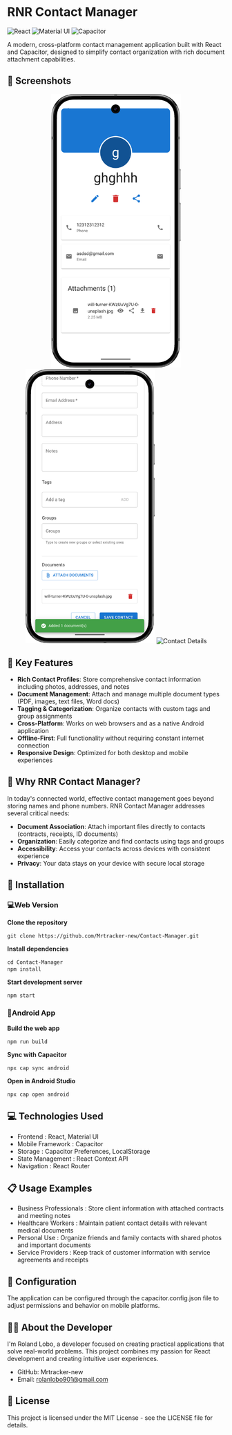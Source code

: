 # RNR Contact Manager

![React](https://img.shields.io/badge/React-18-blue)
![Material UI](https://img.shields.io/badge/Material_UI-5-purple)
![Capacitor](https://img.shields.io/badge/Capacitor-4-green)

A modern, cross-platform contact management application built with React and Capacitor, designed to simplify contact organization with rich document attachment capabilities.

## 📱 Screenshots

<div align="center">
  <img src="screenshots/app_contact_view.png" alt="Home Screen" width="300"/>
  <img src="screenshots/app_document_add.png" alt="Add Contact" width="300"/>
  <img src="screenshots/app_document_preview.png" alt="Contact Details" width="300"/>
</div>


## 🌟 Key Features

- **Rich Contact Profiles**: Store comprehensive contact information including photos, addresses, and notes
- **Document Management**: Attach and manage multiple document types (PDF, images, text files, Word docs)
- **Tagging & Categorization**: Organize contacts with custom tags and group assignments
- **Cross-Platform**: Works on web browsers and as a native Android application
- **Offline-First**: Full functionality without requiring constant internet connection
- **Responsive Design**: Optimized for both desktop and mobile experiences

## 🚀 Why RNR Contact Manager?

In today's connected world, effective contact management goes beyond storing names and phone numbers. RNR Contact Manager addresses several critical needs:

- **Document Association**: Attach important files directly to contacts (contracts, receipts, ID documents)
- **Organization**: Easily categorize and find contacts using tags and groups
- **Accessibility**: Access your contacts across devices with consistent experience
- **Privacy**: Your data stays on your device with secure local storage

## 📱 Installation

### 💻Web Version

**Clone the repository**
    
    git clone https://github.com/Mrtracker-new/Contact-Manager.git

**Install dependencies**

    cd Contact-Manager
    npm install

**Start development server**
   
    npm start

### 📲Android App

**Build the web app**

    npm run build

**Sync with Capacitor**

    npx cap sync android

**Open in Android Studio**

    npx cap open android

## 💻 Technologies Used
- Frontend : React, Material UI
- Mobile Framework : Capacitor
- Storage : Capacitor Preferences, LocalStorage
- State Management : React Context API
- Navigation : React Router
## 📋 Usage Examples
- Business Professionals : Store client information with attached contracts and meeting notes
- Healthcare Workers : Maintain patient contact details with relevant medical documents
- Personal Use : Organize friends and family contacts with shared photos and important documents
- Service Providers : Keep track of customer information with service agreements and receipts

## 🔧 Configuration
The application can be configured through the capacitor.config.json file to adjust permissions and behavior on mobile platforms.

## 👨‍💻 About the Developer
I'm Roland Lobo, a developer focused on creating practical applications that solve real-world problems. This project combines my passion for React development and creating intuitive user experiences.

- GitHub: Mrtracker-new
- Email: rolanlobo901@gmail.com

## 📄 License
This project is licensed under the MIT License - see the LICENSE file for details.
